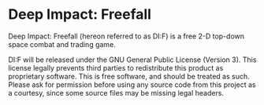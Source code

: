 Deep Impact: Freefall
=========

Deep Impact: Freefall (hereon referred to as DI:F) is a free 2-D top-down space combat and trading game.

DI:F will be released under the GNU General Public License (Version 3). This license legally prevents third parties to redistribute this product as proprietary software. This is free software, and should be treated as such.
Please ask for permission before using any source code from this project as a courtesy, since some source files may be missing legal headers.
